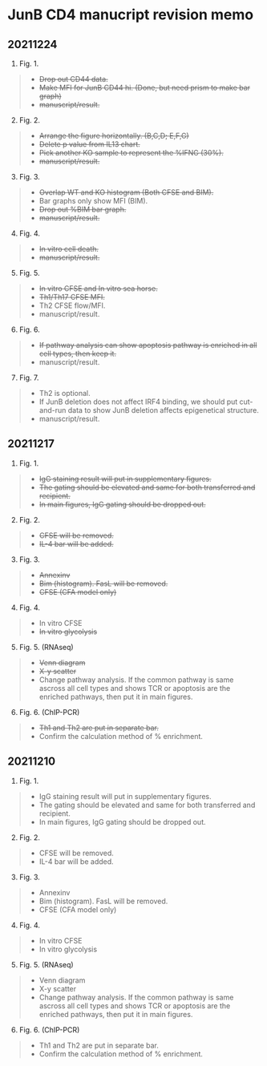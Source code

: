 # JunB CD4 manucript revision memo

## 20211224
1. Fig. 1. 
> - ~~Drop out CD44 data.~~
> - ~~Make MFI for JunB CD44 hi. (Done, but need prism to make bar graph)~~
> - ~~manuscript/result.~~

2. Fig. 2.
> - ~~Arrange the figure horizontally. (B,C,D; E,F,G)~~
> - ~~Delete p value from IL13 chart.~~
> - ~~Pick another KO sample to represent the %IFNG (30%).~~
> - ~~manuscript/result.~~

3. Fig. 3.
> - ~~Overlap WT and KO histogram (Both CFSE and BIM).~~
> - Bar graphs only show MFI (BIM).
> - ~~Drop out %BIM bar graph.~~
> - ~~manuscript/result.~~

4. Fig. 4.
> - ~~In vitro cell death.~~
> - ~~manuscript/result.~~

5. Fig. 5.
> - ~~In vitro CFSE and In vitro sea horse.~~
> - ~~Th1/Th17 CFSE MFI.~~
> - Th2 CFSE flow/MFI.
> - manuscript/result.

6. Fig. 6. 
> - ~~If pathway analysis can show apoptosis pathway is enriched in all cell types, then keep it.~~
> - manuscript/result.

7. Fig. 7.
> - Th2 is optional.
> - If JunB deletion does not affect IRF4 binding, we should put cut-and-run data to show JunB deletion affects epigenetical structure. 
> - manuscript/result.



## 20211217
1. Fig. 1. 
> - ~~IgG staining result will put in supplementary figures.~~
> - ~~The gating should be elevated and same for both transferred and recipient.~~
> - ~~In main figures,  IgG gating should be dropped out.~~ 
> 
2.	Fig. 2.
> - ~~CFSE will be removed.~~
> - ~~IL-4 bar will be added.~~
> 
3.	Fig. 3.
> - ~~Annexinv~~
> - ~~Bim (histogram). FasL will be removed.~~
> - ~~CFSE (CFA model only)~~
> 
4.	Fig. 4.
> -	In vitro CFSE
> - ~~In vitro glycolysis~~
> 
5.	Fig. 5. (RNAseq)
> - ~~Venn diagram~~
> - ~~X-y scatter~~
> - Change pathway analysis. If the common pathway is same ascross all cell types and shows TCR or apoptosis are the enriched pathways, then put it in main figures.
> 
6.	Fig. 6. (ChIP-PCR)
> - ~~Th1 and Th2 are put in separate bar.~~
> - Confirm the calculation method of % enrichment.
> 

## 20211210
1. Fig. 1.  
> - IgG staining result will put in supplementary figures.
> - The gating should be elevated and same for both transferred and recipient.
> - In main figures,  IgG gating should be dropped out. 
> 
2.	Fig. 2.
> - CFSE will be removed.
> - IL-4 bar will be added.
> 
3.	Fig. 3.
> - Annexinv
> - Bim (histogram). FasL will be removed.
> - CFSE (CFA model only)
> 
4.	Fig. 4.
> -	In vitro CFSE
> - In vitro glycolysis
> 
5.	Fig. 5. (RNAseq)
> - Venn diagram
> - X-y scatter
> - Change pathway analysis. If the common pathway is same ascross all cell types and shows TCR or apoptosis are the enriched pathways, then put it in main figures.
> 
6.	Fig. 6. (ChIP-PCR)
> - Th1 and Th2 are put in separate bar.
> - Confirm the calculation method of % enrichment.
> 
